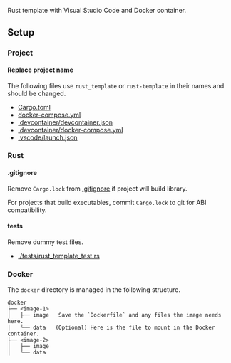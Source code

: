 Rust template with Visual Studio Code and Docker container.

## Setup

### Project

#### Replace project name

The following files use `rust_template` or `rust-template` in their names and
should be changed.

- [Cargo.toml](./Cargo.toml)
- [docker-compose.yml](./docker-compose.yml)
- [.devcontainer/devcontainer.json](./.devcontainer/devcontainer.json)
- [.devcontainer/docker-compose.yml](./.devcontainer/docker-compose.yml)
- [.vscode/launch.json](./.vscode/launch.json)


### Rust

#### .gitignore

Remove `Cargo.lock` from [.gitignore](./.gitignore) if project will build library.

For projects that build executables, commit `Cargo.lock` to git for ABI compatibility.

#### tests

Remove dummy test files.

- [./tests/rust_template_test.rs](./tests/rust_template_test.rs)

### Docker

The `docker` directory is managed in the following structure.

```
docker
├── <image-1>
│   ├── image   Save the `Dockerfile` and any files the image needs here.
│   └── data   (Optional) Here is the file to mount in the Docker container.
├── <image-2>
│   ├── image 
│   └── data
```
